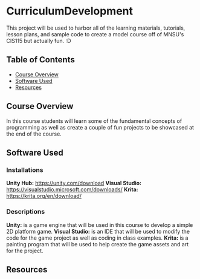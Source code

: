 # CurriculumDevelopment
This project will be used to harbor all of the learning materials, tutorials, lesson plans, and sample code to create a model course off of MNSU's CIS115 but actually fun. :D

## Table of Contents
- [Course Overview](#overview)
- [Software Used](#software)
- [Resources](#resources)

## Course Overview
In this course students will learn some of the fundamental concepts of programming as well as create a couple of fun projects to be showcased at the end of the course. 

## Software Used

### **Installations**
**Unity Hub:** https://unity.com/download
**Visual Studio:** https://visualstudio.microsoft.com/downloads/
**Krita:** https://krita.org/en/download/

### **Descriptions**
**Unity:** is a game engine that will be used in this course to develop a simple 2D platform game. 
**Visual Studio:** is an IDE that will be used to modify the code for the game project as well as coding in class examples. 
**Krita:** is a painting program that will be used to help create the game assets and art for the project. 

## Resources

